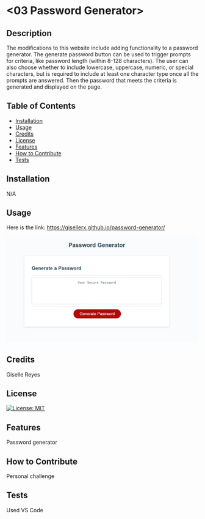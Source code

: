 # <03 Password Generator>

## Description

The modifications to this website include adding functionality to a password generator. The generate password button can be used to trigger prompts for criteria, like password length (within 8-128 characters). The user can also choose whether to include lowercase, uppercase, numeric, or special characters, but is required to include at least one character type once all the prompts are answered. Then the password that meets the criteria is generated and displayed on the page.

## Table of Contents

- [Installation](#installation)
- [Usage](#usage)
- [Credits](#credits)
- [License](#license)
- [Features](#features)
- [How to Contribute](#how-to-contribute)
- [Tests](#tests)

## Installation

N/A

## Usage

Here is the link: https://gisellerx.github.io/password-generator/

<img src="./assets/images/screenshot.png">

## Credits

Giselle Reyes

## License

[![License: MIT](https://img.shields.io/badge/License-MIT-yellow.svg)](https://opensource.org/licenses/MIT)




## Features

Password generator

## How to Contribute

Personal challenge

## Tests

Used VS Code
